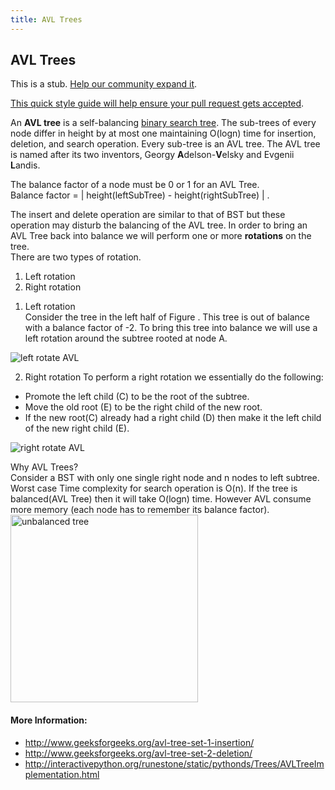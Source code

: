 ```yaml
---
title: AVL Trees
---
```

## AVL Trees

This is a stub. <a href='https://github.com/freecodecamp/guides/tree/master/src/pages/algorithms/avl-trees/index.md' target='_blank' rel='nofollow'>Help our community expand it</a>.

<a href='https://github.com/freecodecamp/guides/blob/master/README.md' target='_blank' rel='nofollow'>This quick style guide will help ensure your pull request gets accepted</a>.

<!-- The article goes here, in GitHub-flavored Markdown. Feel free to add YouTube videos, images, and CodePen/JSBin embeds  -->
An **AVL tree** is a self-balancing [binary search tree](https://guide.freecodecamp.org/algorithms/binary-search-trees). The sub-trees of every node differ in height by at most one maintaining O(logn) time for insertion, deletion, and search operation. Every sub-tree is an AVL tree. The AVL tree is named after its two inventors, Georgy **A**delson-**V**elsky and Evgenii **L**andis.  

The balance factor of a node must be 0 or 1 for an AVL Tree.  
Balance factor =  | height(leftSubTree) - height(rightSubTree) | .  

The insert and delete operation are similar to that of BST but these operation may disturb the balancing of the AVL tree. In order to bring an AVL Tree back into balance we will perform one or more **rotations** on the tree.  
There are two types of rotation.
<ol>
  <li>Left rotation</li>
  <li>Right rotation</li>
</ol>

1. Left rotation  
Consider the tree in the left half of Figure . This tree is out of balance with a balance factor of -2. To bring this tree into balance we will use a left rotation around the subtree rooted at node A.  
<img src="http://interactivepython.org/runestone/static/pythonds/_images/simpleunbalanced.png" alt="left rotate AVL" />  

2. Right rotation
 To perform a right rotation we essentially do the following:
 <ul> 
  <li>Promote the left child (C) to be the root of the subtree.</li>
  <li>Move the old root (E) to be the right child of the new root.</li>
  <li>If the new root(C) already had a right child (D) then make it the left child of the new right child (E).</li>
 </ul>
 <img src ="http://interactivepython.org/runestone/static/pythonds/_images/rightrotate1.png" alt="right rotate AVL" />  
 
Why AVL Trees?  
Consider a BST with only one single right node and n nodes to left subtree. Worst case Time complexity for search operation is O(n). If the tree is balanced(AVL Tree) then it will take O(logn) time. However AVL consume more memory (each node has to remember its balance factor).  
<img src="http://ds.prof.ninja/class20/bst.png" width="300" alt="unbalanced tree"/>




#### More Information:
<!-- Please add any articles you think might be helpful to read before writing the article -->
- http://www.geeksforgeeks.org/avl-tree-set-1-insertion/
- http://www.geeksforgeeks.org/avl-tree-set-2-deletion/
- http://interactivepython.org/runestone/static/pythonds/Trees/AVLTreeImplementation.html
